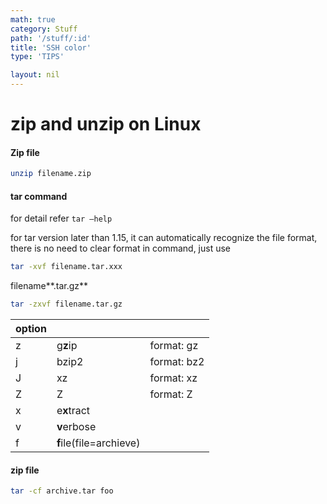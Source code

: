 ```yaml
---
math: true
category: Stuff
path: '/stuff/:id'
title: 'SSH color'
type: 'TIPS'

layout: nil
---
```


# zip and unzip on Linux

#### Zip file

```bash
unzip filename.zip
```

#### tar command

for detail refer `tar –help`

for tar version later than 1.15, it can automatically recognize the file format, there is no need to clear format in command, just use 

```bash
tar -xvf filename.tar.xxx
```

filename**.tar.gz**

```bash
tar -zxvf filename.tar.gz
```

| option |                         |             |
| ------ | ----------------------- | ----------- |
| z      | g**z**ip                | format: gz  |
| j      | bzip2                   | format: bz2 |
| J      | xz                      | format: xz  |
| Z      | Z                       | format: Z   |
| x      | e**x**tract             |             |
| v      | **v**erbose             |             |
| f      | **f**ile(file=archieve) |             |

#### zip file

```bash
tar -cf archive.tar foo 
```




